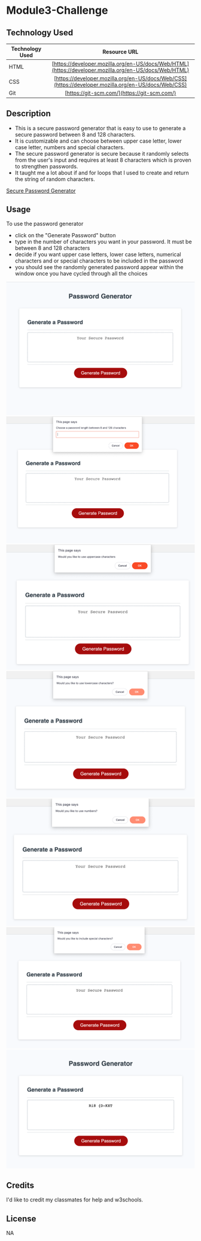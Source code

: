 # Module3-Challenge

## Technology Used 

| Technology Used         | Resource URL           | 
| ------------- |:-------------:| 
| HTML    | [https://developer.mozilla.org/en-US/docs/Web/HTML](https://developer.mozilla.org/en-US/docs/Web/HTML) | 
| CSS     | [https://developer.mozilla.org/en-US/docs/Web/CSS](https://developer.mozilla.org/en-US/docs/Web/CSS)      |   
| Git | [https://git-scm.com/](https://git-scm.com/)     |    

## Description 

- This is a secure password generator that is easy to use to generate a secure password between 8 and 128 characters. 
- It is customizable and can choose between upper case letter, lower case letter, numbers and special characters.  
- The secure password generator is secure because it randomly selects from the user's input and requires at least 8 characters which is proven to strengthen passwords.
- It taught me a lot about if and for loops that I used to create and return the string of random characters.

[Secure Password Generator](https://gypsyboho.github.io/Module3-Challenge/)


## Usage 

To use the password generator 
- click on the "Generate Password" button
- type in the number of characters you want in your password. It must be between 8 and 128 characters
- decide if you want upper case letters, lower case letters, numerical characters and or special characters to be included in the password
- you should see the randomly generated password appear within the window once you have cycled through all the choices

![alt text](assets/images/psw-gen-screen1.png)
![alt text](assets/images/psw-gen-screen2.png)
![alt text](assets/images/psw-gen-screen3.png)
![alt text](assets/images/psw-gen-screen4.png)
![alt text](assets/images/psw-gen-screen5.png)
![alt text](assets/images/psw-gen-screen6.png)
![alt text](assets/images/psw-gen-screen7.png)


## Credits

I'd like to credit my classmates for help and w3schools.

## License

NA